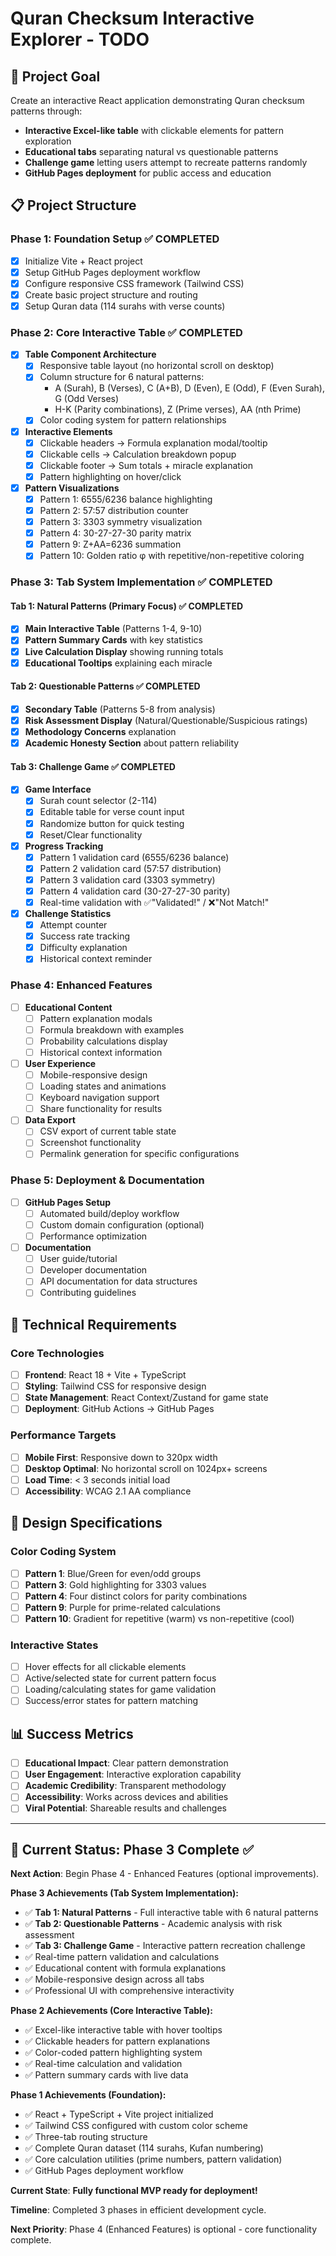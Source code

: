 # Quran Checksum Interactive Explorer - TODO

## 🎯 Project Goal
Create an interactive React application demonstrating Quran checksum patterns through:
- **Interactive Excel-like table** with clickable elements for pattern exploration
- **Educational tabs** separating natural vs questionable patterns  
- **Challenge game** letting users attempt to recreate patterns randomly
- **GitHub Pages deployment** for public access and education

## 📋 Project Structure

### Phase 1: Foundation Setup ✅ COMPLETED
- [x] Initialize Vite + React project
- [x] Setup GitHub Pages deployment workflow
- [x] Configure responsive CSS framework (Tailwind CSS)
- [x] Create basic project structure and routing
- [x] Setup Quran data (114 surahs with verse counts)

### Phase 2: Core Interactive Table ✅ COMPLETED
- [x] **Table Component Architecture**
  - [x] Responsive table layout (no horizontal scroll on desktop)
  - [x] Column structure for 6 natural patterns:
    - A (Surah), B (Verses), C (A+B), D (Even), E (Odd), F (Even Surah), G (Odd Verses)
    - H-K (Parity combinations), Z (Prime verses), AA (nth Prime)
  - [x] Color coding system for pattern relationships

- [x] **Interactive Elements**
  - [x] Clickable headers → Formula explanation modal/tooltip
  - [x] Clickable cells → Calculation breakdown popup
  - [x] Clickable footer → Sum totals + miracle explanation
  - [x] Pattern highlighting on hover/click

- [x] **Pattern Visualizations**
  - [x] Pattern 1: 6555/6236 balance highlighting
  - [x] Pattern 2: 57:57 distribution counter
  - [x] Pattern 3: 3303 symmetry visualization  
  - [x] Pattern 4: 30-27-27-30 parity matrix
  - [x] Pattern 9: Z+AA=6236 summation
  - [x] Pattern 10: Golden ratio φ with repetitive/non-repetitive coloring

### Phase 3: Tab System Implementation ✅ COMPLETED

#### Tab 1: Natural Patterns (Primary Focus) ✅ COMPLETED
- [x] **Main Interactive Table** (Patterns 1-4, 9-10)
- [x] **Pattern Summary Cards** with key statistics
- [x] **Live Calculation Display** showing running totals
- [x] **Educational Tooltips** explaining each miracle

#### Tab 2: Questionable Patterns ✅ COMPLETED
- [x] **Secondary Table** (Patterns 5-8 from analysis)
- [x] **Risk Assessment Display** (Natural/Questionable/Suspicious ratings)
- [x] **Methodology Concerns** explanation
- [x] **Academic Honesty Section** about pattern reliability

#### Tab 3: Challenge Game ✅ COMPLETED
- [x] **Game Interface**
  - [x] Surah count selector (2-114)
  - [x] Editable table for verse count input
  - [x] Randomize button for quick testing
  - [x] Reset/Clear functionality

- [x] **Progress Tracking**
  - [x] Pattern 1 validation card (6555/6236 balance)
  - [x] Pattern 2 validation card (57:57 distribution)  
  - [x] Pattern 3 validation card (3303 symmetry)
  - [x] Pattern 4 validation card (30-27-27-30 parity)
  - [x] Real-time validation with ✅"Validated!" / ❌"Not Match!"

- [x] **Challenge Statistics**
  - [x] Attempt counter
  - [x] Success rate tracking
  - [x] Difficulty explanation
  - [x] Historical context reminder

### Phase 4: Enhanced Features
- [ ] **Educational Content**
  - [ ] Pattern explanation modals
  - [ ] Formula breakdown with examples
  - [ ] Probability calculations display
  - [ ] Historical context information

- [ ] **User Experience**
  - [ ] Mobile-responsive design
  - [ ] Loading states and animations
  - [ ] Keyboard navigation support
  - [ ] Share functionality for results

- [ ] **Data Export**
  - [ ] CSV export of current table state
  - [ ] Screenshot functionality
  - [ ] Permalink generation for specific configurations

### Phase 5: Deployment & Documentation
- [ ] **GitHub Pages Setup**
  - [ ] Automated build/deploy workflow
  - [ ] Custom domain configuration (optional)
  - [ ] Performance optimization

- [ ] **Documentation**
  - [ ] User guide/tutorial
  - [ ] Developer documentation
  - [ ] API documentation for data structures
  - [ ] Contributing guidelines

## 🔧 Technical Requirements

### Core Technologies
- [ ] **Frontend**: React 18 + Vite + TypeScript
- [ ] **Styling**: Tailwind CSS for responsive design
- [ ] **State Management**: React Context/Zustand for game state
- [ ] **Deployment**: GitHub Actions → GitHub Pages

### Performance Targets
- [ ] **Mobile First**: Responsive down to 320px width
- [ ] **Desktop Optimal**: No horizontal scroll on 1024px+ screens
- [ ] **Load Time**: < 3 seconds initial load
- [ ] **Accessibility**: WCAG 2.1 AA compliance

## 🎨 Design Specifications

### Color Coding System
- [ ] **Pattern 1**: Blue/Green for even/odd groups
- [ ] **Pattern 3**: Gold highlighting for 3303 values
- [ ] **Pattern 4**: Four distinct colors for parity combinations
- [ ] **Pattern 9**: Purple for prime-related calculations
- [ ] **Pattern 10**: Gradient for repetitive (warm) vs non-repetitive (cool)

### Interactive States
- [ ] Hover effects for all clickable elements
- [ ] Active/selected state for current pattern focus
- [ ] Loading/calculating states for game validation
- [ ] Success/error states for pattern matching

## 📊 Success Metrics
- [ ] **Educational Impact**: Clear pattern demonstration
- [ ] **User Engagement**: Interactive exploration capability  
- [ ] **Academic Credibility**: Transparent methodology
- [ ] **Accessibility**: Works across devices and abilities
- [ ] **Viral Potential**: Shareable results and challenges

---

## 🚀 Current Status: Phase 3 Complete ✅
**Next Action**: Begin Phase 4 - Enhanced Features (optional improvements).

**Phase 3 Achievements (Tab System Implementation):**
- ✅ **Tab 1: Natural Patterns** - Full interactive table with 6 natural patterns
- ✅ **Tab 2: Questionable Patterns** - Academic analysis with risk assessment
- ✅ **Tab 3: Challenge Game** - Interactive pattern recreation challenge
- ✅ Real-time pattern validation and calculations
- ✅ Educational content with formula explanations
- ✅ Mobile-responsive design across all tabs
- ✅ Professional UI with comprehensive interactivity

**Phase 2 Achievements (Core Interactive Table):**
- ✅ Excel-like interactive table with hover tooltips
- ✅ Clickable headers for pattern explanations
- ✅ Color-coded pattern highlighting system
- ✅ Real-time calculation and validation
- ✅ Pattern summary cards with live data

**Phase 1 Achievements (Foundation):**
- ✅ React + TypeScript + Vite project initialized
- ✅ Tailwind CSS configured with custom color scheme
- ✅ Three-tab routing structure
- ✅ Complete Quran dataset (114 surahs, Kufan numbering)
- ✅ Core calculation utilities (prime numbers, pattern validation)
- ✅ GitHub Pages deployment workflow

**Current State**: **Fully functional MVP ready for deployment!**

**Timeline**: Completed 3 phases in efficient development cycle.

**Next Priority**: Phase 4 (Enhanced Features) is optional - core functionality complete.

